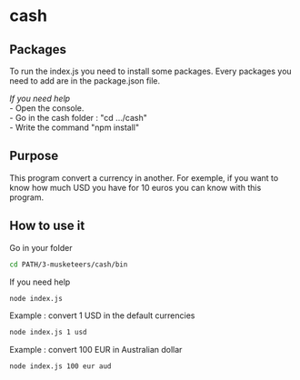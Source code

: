 # cash

## Packages
To run the index.js you need to install some packages. Every packages you need to add are in the package.json file.

*If you need help*<br/>
	- Open the console.<br/>
	- Go in the cash folder : "cd .../cash"<br/>
	- Write the command "npm install"<br/>

## Purpose
This program convert a currency in another. For exemple, if you want to know how much USD you have for 10 euros you can know with this program.<br/>

## How to use it
Go in your folder 
```sh
cd PATH/3-musketeers/cash/bin
```
If you need help
```sh
node index.js
```
Example : convert 1 USD in the default currencies
```sh
node index.js 1 usd
```
Example : convert 100 EUR in Australian dollar
```sh
node index.js 100 eur aud
```
